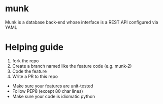 # munk
Munk is a database back-end whose interface is a REST API configured via YAML

# Helping guide
1. fork the repo 
2. Create a branch named like the feature code (e.g. munk-2)
3. Code the feature
4. Write a PR to this repo

- Make sure your features are unit-tested
- Follow PEP8 (except 80 char lines)
- Make sure your code is idiomatic python
